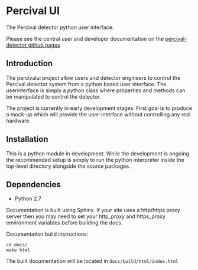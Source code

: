 # Percival UI #

The Percival detector python user interface.

Please see the central user and developer documentation on the [percival-detector github pages](http://percival-detector.github.io)

## Introduction ##

The percivalui project allow users and detector engineers to control the Percival detector system from a python based user interface. The userinterface is simply a python class where properties and methods can be manipulated to control the detector.

The project is currently in early development stages. First goal is to produce a mock-up which will provide the user-interface without controlling any real hardware.

## Installation ##

This is a python module in development. While the development is ongoing the recommended setup is simply to run the python interpreter inside the top-level directory alongside the source packages.

## Dependencies ##
* Python 2.7

Documentation is built using Sphinx. If your site uses a http/https proxy server
then you may need to set your http_proxy and https_proxy environment variables
before building the docs.

Documentation build instructions:

    cd docs/
    make html

The built documentation will be located in `docs/build/html/index.html`

